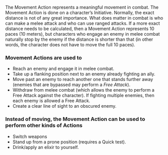 The Movement Action represents a meaningful movement in combat. The Movement Action is done on a character’s Initiative. Normally, the exact distance is not of any great importance. What does matter in combat is who can make a melee attack and who can use ranged attacks.
If a more exact distance needs to be calculated, then a Movement Action represents 10 paces (10 meters), but characters who engage an enemy in melee combat naturally stop by the enemy if the distance is shorter than that (in other words, the character does not have to move the full 10 paces).

### Movement Actions are used to
- Reach an enemy and engage it in melee combat.
- Take up a flanking position next to an enemy already fighting an ally.
- Move past an enemy to reach another one that stands further away (enemies that are bypassed may perform a *Free Attack*).
- Withdraw from melee combat (which allows the enemy to perform a Free Attack against the character). If fighting multiple enemies, then each enemy is allowed a Free Attack.
- Create a clear line of sight to an obscured enemy.
### Instead of moving, the Movement Action can be used to perform other kinds of Actions
- Switch weapons
- Stand up from a prone position (requires a Quick test).
- Drink/apply an elixir to yourself.